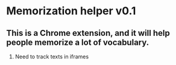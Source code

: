 # Memorization helper v0.1
## This is a Chrome extension, and it will help people memorize a lot of vocabulary.


1. Need to track texts in iframes
